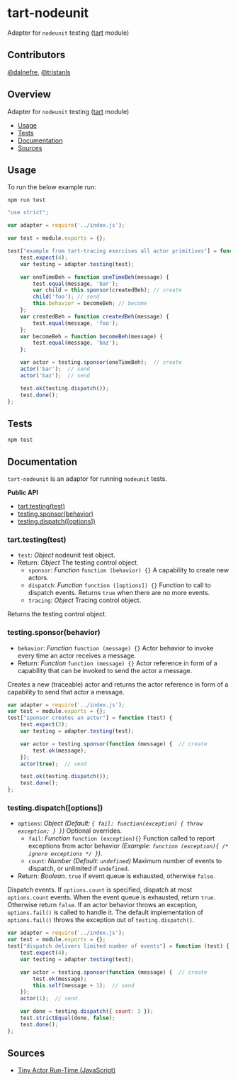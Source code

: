 # tart-nodeunit

Adapter for `nodeunit` testing ([tart](https://github.com/organix/tartjs) module)

## Contributors

[@dalnefre](https://github.com/dalnefre), [@tristanls](https://github.com/tristanls)

## Overview

Adapter for `nodeunit` testing ([tart](https://github.com/organix/tartjs) module)

  * [Usage](#usage)
  * [Tests](#tests)
  * [Documentation](#documentation)
  * [Sources](#sources)

## Usage

To run the below example run:

    npm run test

```javascript
"use strict";

var adapter = require('../index.js');

var test = module.exports = {};

test["example from tart-tracing exercises all actor primitives"] = function (test) {
    test.expect(4);
    var testing = adapter.testing(test);

    var oneTimeBeh = function oneTimeBeh(message) {
        test.equal(message, 'bar');
        var child = this.sponsor(createdBeh); // create
        child('foo'); // send
        this.behavior = becomeBeh; // become
    };
    var createdBeh = function createdBeh(message) {
        test.equal(message, 'foo');
    };
    var becomeBeh = function becomeBeh(message) {
        test.equal(message, 'baz');
    };

    var actor = testing.sponsor(oneTimeBeh);  // create
    actor('bar');  // send
    actor('baz');  // send

    test.ok(testing.dispatch());
    test.done();
};
```

## Tests

    npm test

## Documentation

`tart-nodeunit` is an adaptor for running `nodeunit` tests.

**Public API**

  * [tart.testing(test)](#tarttestingtest)
  * [testing.sponsor(behavior)](#testingsponsorbehavior)
  * [testing.dispatch(\[options\])](#testingdispatchoptions)

### tart.testing(test)

  * `test`: _Object_ nodeunit test object.
  * Return: _Object_ The testing control object.
    * `sponsor`: _Function_ `function (behavior) {}` A capability to create
        new actors.
    * `dispatch`: _Function_ `function ([options]) {}` Function to call to
        dispatch events.  Returns `true` when there are no more events.
    * `tracing`: _Object_ Tracing control object.

Returns the testing control object.

### testing.sponsor(behavior)

  * `behavior`: _Function_ `function (message) {}` Actor behavior to invoke every time an actor receives a message.
  * Return: _Function_ `function (message) {}` Actor reference in form of a capability that can be invoked to send the actor a message.

Creates a new (traceable) actor and returns the actor reference in form of a capability to send that actor a message.

```javascript
var adapter = require('../index.js');
var test = module.exports = {};
test["sponsor creates an actor"] = function (test) {
    test.expect(2);
    var testing = adapter.testing(test);

    var actor = testing.sponsor(function (message) {  // create
        test.ok(message);
    });
    actor(true);  // send

    test.ok(testing.dispatch());
    test.done();
};
```

### testing.dispatch(\[options\])

  * `options`: _Object_ _(Default: `{ fail: function(exception) { throw exception; } }`)_ Optional overrides.
    * `fail`: _Function_ `function (exception){}` Function called to report exceptions from actor behavior _(Example: `function (exception){ /* ignore exceptions */ }`)_.
    * `count`: _Number_ _(Default: `undefined`)_ Maximum number of events to dispatch,
      or unlimited if `undefined`.
  * Return: _Boolean_. `true` if event queue is exhausted, otherwise `false`.

Dispatch events.
If `options.count` is specified, dispatch at most `options.count` events.
When the event queue is exhausted, return `true`.
Otherwise return `false`.
If an actor behavior throws an exception,
`options.fail()` is called to handle it.
The default implementation of `options.fail()`
throws the exception out of `testing.dispatch()`.

```javascript
var adapter = require('../index.js');
var test = module.exports = {};
test["dispatch delivers limited number of events"] = function (test) {
    test.expect(4);
    var testing = adapter.testing(test);

    var actor = testing.sponsor(function (message) {  // create
        test.ok(message);
        this.self(message + 1);  // send
    });
    actor(1);  // send

    var done = testing.dispatch({ count: 3 });
    test.strictEqual(done, false);
    test.done();
};
```

## Sources

  * [Tiny Actor Run-Time (JavaScript)](https://github.com/organix/tartjs)
